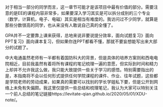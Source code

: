 ﻿对于相当一部分的同学而言，这一章节可能才是该项目中最有价值的部分。需要注意的是EE的课程内容非常多，如果要深入学习其实是可以拆分成别的三个专业（数学，计算机，电子、电磁）其实是相当有难度的。我访问过不少同学，就算是那些分数很高的同学，也从来没有人敢说自己真的全懂了。

GPA并不一定要靠上课来获得，总地来说非要说提分效率，面向试题复习》面向PPT复习》面向课本复习，但如果你连PPT都看不懂，那就不要妄想能写出来大部分的试题了。

中大电通虽然老师有一半都有着国防科大的背景，但是具体的培养方案则和西电电院相近，目前我虽然有着将所有课程的笔记梳理一遍的意愿，但实际到时间和精力上却并不允许我这么做，我只能大致提供一些关于学习的感悟。特别需要指出的是，本指南将不会以任何形式提供任何学院课程的课件、作业、往年试题，这些都是学院老师的劳动成果，如果真的需要可以找别的学长学姐私下要，但是公开到网络上未免有失偏颇。我这里仅提供一些总结和梳理笔记，我认为大家可以特别关注一个前人总结的笔记链接https://levitate-qian.github.io/2020/05/01/XDU-note/。